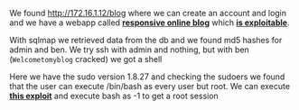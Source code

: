 We found http://172.16.1.12/blog where we can create an account and login and we have a webapp called **[responsive online blog](https://exousiaamedia.com/responsive-online-blog-website-using-php-mysql/)** which **[is exploitable](https://www.exploit-db.com/exploits/48615)**.

With sqlmap we retrieved data from the db and we found md5 hashes for admin and ben. We try ssh with admin and nothing, but with ben (`Welcometomyblog` cracked) we got a shell

Here we have the sudo version 1.8.27 and checking the sudoers we found that the user can execute /bin/bash as every user but root. We can execute **[this exploit](https://www.exploit-db.com/exploits/47502)** and execute bash as -1 to get a root session